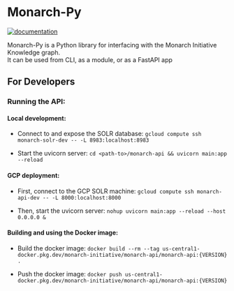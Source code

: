 # Monarch-Py

[![documentation](https://img.shields.io/badge/-Documentation-purple?logo=read-the-docs&logoColor=white&style=for-the-badge)](https://monarch-initiative.github.io/monarch-app/docs)

Monarch-Py is a Python library for interfacing with the Monarch Initiative Knowledge graph.  
It can be used from CLI, as a module, or as a FastAPI app



## For Developers

### Running the API:

#### Local development:

- Connect to and expose the SOLR database:
  `gcloud compute ssh monarch-solr-dev -- -L 8983:localhost:8983`

- Start the uvicorn server:
  `cd <path-to>/monarch-api && uvicorn main:app --reload`

#### GCP deployment:

- First, connect to the GCP SOLR machine:
  `gcloud compute ssh monarch-api-dev -- -L 8000:localhost:8000`

- Then, start the uvicorn server:
  `nohup uvicorn main:app --reload --host 0.0.0.0 &`

#### Building and using the Docker image:

- Build the docker image:
  `docker build --rm --tag us-central1-docker.pkg.dev/monarch-initiative/monarch-api/monarch-api:{VERSION} . `

- Push the docker image:
  `docker push us-central1-docker.pkg.dev/monarch-initiative/monarch-api/monarch-api:{VERSION}`

